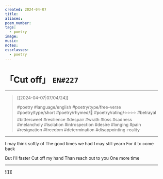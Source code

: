 ```yaml
---
created: 2024-04-07
title:
aliases:
poem_number:
tags:
  - poetry
image:
music:
notes:
cssclasses:
  - poetry
---
```

# 「Cut off」 `EN#227`

---

> [[2024-04-07|07/04/24]]
> 
> #poetry 
> #language/english 
> #poetry/type/free-verse #poetry/type/short 
> #poetry/rhymed/🔴 
> #poetry/rating/⭐⭐⭐⭐ 
> #betrayal #bittersweet #resilience #despair #wrath #loss #sadness #melancholy #isolation #introspection #desire #longing #pain #resignation #freedom #determination #disappointing-reality 

---

I may think softly of
The good times we had
I may still yearn 
For it to come back

But I'll faster
Cut off my hand 
Than reach out to you
One more time

---

![[]]